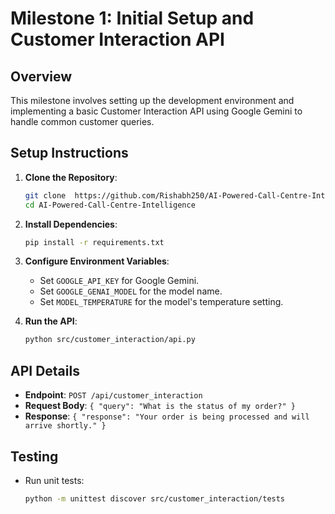 # Milestone 1: Initial Setup and Customer Interaction API

## Overview
This milestone involves setting up the development environment and implementing a basic Customer Interaction API using Google Gemini to handle common customer queries.

## Setup Instructions

1. **Clone the Repository**:
   ```bash
   git clone  https://github.com/Rishabh250/AI-Powered-Call-Centre-Intelligence.git
   cd AI-Powered-Call-Centre-Intelligence
   ```

2. **Install Dependencies**:
   ```bash
   pip install -r requirements.txt
   ```

3. **Configure Environment Variables**:
   - Set `GOOGLE_API_KEY` for Google Gemini.
   - Set `GOOGLE_GENAI_MODEL` for the model name.
   - Set `MODEL_TEMPERATURE` for the model's temperature setting.

4. **Run the API**:
   ```bash
   python src/customer_interaction/api.py
   ```

## API Details

- **Endpoint**: `POST /api/customer_interaction`
- **Request Body**: `{ "query": "What is the status of my order?" }`
- **Response**: `{ "response": "Your order is being processed and will arrive shortly." }`

## Testing

- Run unit tests:
  ```bash
  python -m unittest discover src/customer_interaction/tests
  ``` 